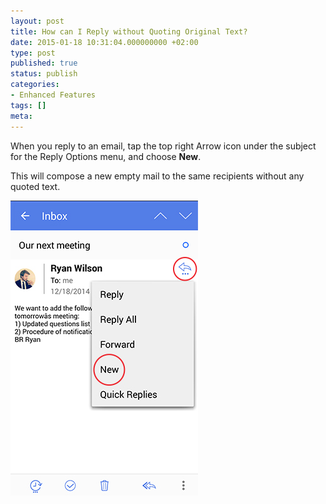 ```yaml
---
layout: post
title: How can I Reply without Quoting Original Text?
date: 2015-01-18 10:31:04.000000000 +02:00
type: post
published: true
status: publish
categories:
- Enhanced Features
tags: []
meta:
---
```


When you reply to an email, tap the top right Arrow icon under the subject for the Reply Options menu, and choose **New**.

This will compose a new empty mail to the same recipients without any quoted text.

![Reply Plus New](/assets/reply_plus_new.jpg)